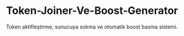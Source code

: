 # Token-Joiner-Ve-Boost-Generator
Token aktifleştirme, sunucuya sokma ve otomatik boost basma sistemi.
